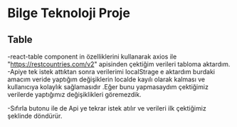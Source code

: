
# Bilge Teknoloji Proje
## Table 

-react-table component in özelliklerini kullanarak axios ile  "https://restcountries.com/v2" 
apisinden çektiğim verileri tabloma aktardım.
-Apiye tek istek attıktan sonra verilerimi localStrage e aktardım burdaki amacım veride yaptığım değişiklerin localde kayılı olarak kalması ve kullanıcıya kolaylık sağlamasıdır .Eğer bunu yapmasaydım çektiğimiz verilerde  yaptığımız değişiklikleri göremezdik.

-Sıfırla butonu ile  de Api ye tekrar istek atılır ve verileri ilk çektiğimiz şeklinde döndürür.
